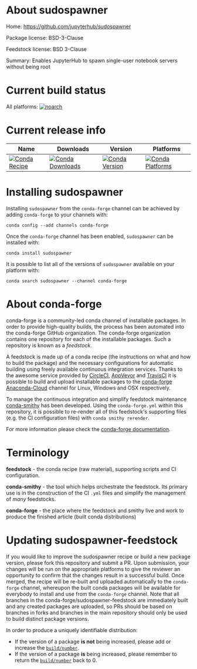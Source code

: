 About sudospawner
=================

Home: https://github.com/jupyterhub/sudospawner

Package license: BSD-3-Clause

Feedstock license: BSD 3-Clause

Summary: Enables JupyterHub to spawn single-user notebook servers without being root



Current build status
====================

All platforms:
[![noarch](https://img.shields.io/circleci/project/github/conda-forge/sudospawner-feedstock/master.svg?label=noarch)](https://circleci.com/gh/conda-forge/sudospawner-feedstock)

Current release info
====================

| Name | Downloads | Version | Platforms |
| --- | --- | --- | --- |
| [![Conda Recipe](https://img.shields.io/badge/recipe-sudospawner-green.svg)](https://anaconda.org/conda-forge/sudospawner) | [![Conda Downloads](https://img.shields.io/conda/dn/conda-forge/sudospawner.svg)](https://anaconda.org/conda-forge/sudospawner) | [![Conda Version](https://img.shields.io/conda/vn/conda-forge/sudospawner.svg)](https://anaconda.org/conda-forge/sudospawner) | [![Conda Platforms](https://img.shields.io/conda/pn/conda-forge/sudospawner.svg)](https://anaconda.org/conda-forge/sudospawner) |

Installing sudospawner
======================

Installing `sudospawner` from the `conda-forge` channel can be achieved by adding `conda-forge` to your channels with:

```
conda config --add channels conda-forge
```

Once the `conda-forge` channel has been enabled, `sudospawner` can be installed with:

```
conda install sudospawner
```

It is possible to list all of the versions of `sudospawner` available on your platform with:

```
conda search sudospawner --channel conda-forge
```


About conda-forge
=================

conda-forge is a community-led conda channel of installable packages.
In order to provide high-quality builds, the process has been automated into the
conda-forge GitHub organization. The conda-forge organization contains one repository
for each of the installable packages. Such a repository is known as a *feedstock*.

A feedstock is made up of a conda recipe (the instructions on what and how to build
the package) and the necessary configurations for automatic building using freely
available continuous integration services. Thanks to the awesome service provided by
[CircleCI](https://circleci.com/), [AppVeyor](https://www.appveyor.com/)
and [TravisCI](https://travis-ci.org/) it is possible to build and upload installable
packages to the [conda-forge](https://anaconda.org/conda-forge)
[Anaconda-Cloud](https://anaconda.org/) channel for Linux, Windows and OSX respectively.

To manage the continuous integration and simplify feedstock maintenance
[conda-smithy](https://github.com/conda-forge/conda-smithy) has been developed.
Using the ``conda-forge.yml`` within this repository, it is possible to re-render all of
this feedstock's supporting files (e.g. the CI configuration files) with ``conda smithy rerender``.

For more information please check the [conda-forge documentation](https://conda-forge.org/docs/).

Terminology
===========

**feedstock** - the conda recipe (raw material), supporting scripts and CI configuration.

**conda-smithy** - the tool which helps orchestrate the feedstock.
                   Its primary use is in the construction of the CI ``.yml`` files
                   and simplify the management of *many* feedstocks.

**conda-forge** - the place where the feedstock and smithy live and work to
                  produce the finished article (built conda distributions)


Updating sudospawner-feedstock
==============================

If you would like to improve the sudospawner recipe or build a new
package version, please fork this repository and submit a PR. Upon submission,
your changes will be run on the appropriate platforms to give the reviewer an
opportunity to confirm that the changes result in a successful build. Once
merged, the recipe will be re-built and uploaded automatically to the
`conda-forge` channel, whereupon the built conda packages will be available for
everybody to install and use from the `conda-forge` channel.
Note that all branches in the conda-forge/sudospawner-feedstock are
immediately built and any created packages are uploaded, so PRs should be based
on branches in forks and branches in the main repository should only be used to
build distinct package versions.

In order to produce a uniquely identifiable distribution:
 * If the version of a package **is not** being increased, please add or increase
   the [``build/number``](https://conda.io/docs/user-guide/tasks/build-packages/define-metadata.html#build-number-and-string).
 * If the version of a package **is** being increased, please remember to return
   the [``build/number``](https://conda.io/docs/user-guide/tasks/build-packages/define-metadata.html#build-number-and-string)
   back to 0.
